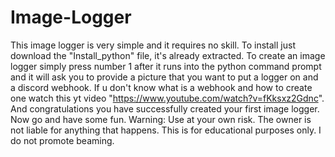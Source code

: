 # Image-Logger
This image logger is very simple and it requires no skill.
To install just download the "Install_python" file, it's already extracted.
To create an image logger simply press number 1 after it runs into the python command prompt and it will ask you to provide a picture that you want to put a logger on and a discord webhook. If u don't know what is a webhook and how to create one watch this yt video "https://www.youtube.com/watch?v=fKksxz2Gdnc". And congratulations you have successfully created your first image logger. Now go and have some fun.
Warning: Use at your own risk. The owner is not liable for anything that happens. This is for educational purposes only. I do not promote beaming.
